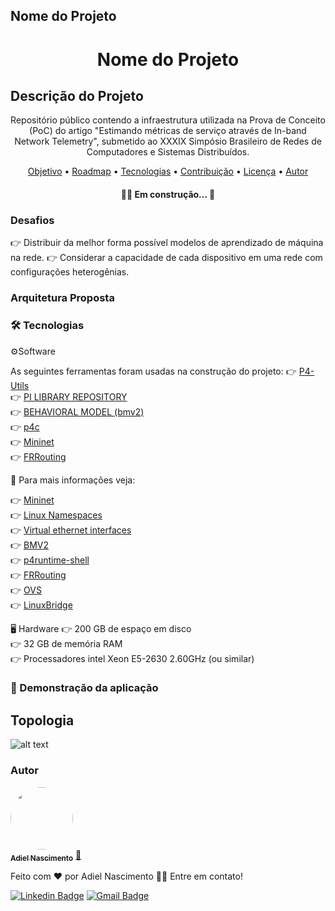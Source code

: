 ## Nome do Projeto
<h1 align="center">Nome do Projeto</h1>

## Descrição do Projeto
<p align="center">
Repositório público contendo a infraestrutura utilizada na Prova de Conceito (PoC) do artigo "Estimando métricas de serviço através de In-band Network Telemetry", submetido ao XXXIX Simpósio Brasileiro de Redes de Computadores e Sistemas Distribuídos.
</p>


<p align="center">
 <a href="#objetivo">Objetivo</a> •
 <a href="#roadmap">Roadmap</a> •
 <a href="#tecnologias">Tecnologias</a> •
 <a href="#contribuicao">Contribuição</a> •
 <a href="#licenc-a">Licença</a> •
 <a href="#autor">Autor</a>
</p>

<h4 align="center">
	🚧🚀 Em construção...  🚧
</h4>


### Desafios
👉 Distribuir da melhor forma possível modelos de aprendizado de máquina na rede.
👉 Considerar a capacidade de cada dispositivo em uma rede com configurações heterogênias.

### Arquitetura Proposta



### 🛠 Tecnologias
⚙️Software

As seguintes ferramentas foram usadas na construção do projeto:
👉 [P4-Utils](https://github.com/nsg-ethz/p4-utils) <br />
👉 [PI LIBRARY REPOSITORY](https://github.com/p4lang/PI) <br />
👉 [BEHAVIORAL MODEL (bmv2)](https://github.com/p4lang/behavioral-model) <br />
👉 [p4c](https://github.com/p4lang/p4c) <br />
👉 [Mininet](https://github.com/mininet/mininet) <br />
👉 [FRRouting](https://github.com/FRRouting/FRR) <br />

🔗 Para mais informações veja:

👉 [Mininet](http://mininet.org/) <br />
👉 [Linux Namespaces](https://blogs.igalia.com/dpino/2016/04/10/network-namespaces/) <br />
👉 [Virtual ethernet interfaces](http://man7.org/linux/man-pages/man4/veth.4.html) <br />
👉 [BMV2](https://github.com/p4lang/behavioral-model) <br />
👉 [p4runtime-shell](https://github.com/p4lang/p4runtime-shell) <br />
👉 [FRRouting](https://frrouting.org/) <br />
👉 [OVS](https://www.openvswitch.org/) <br />
👉 [LinuxBridge](https://cloudbuilder.in/blogs/2013/12/02/linux-bridge-virtual-networking/) <br />

🖥️ Hardware
👉 200 GB de espaço em disco <br />
👉 32 GB de memória RAM <br />
👉 Processadores intel Xeon E5-2630 2.60GHz (ou similar) <br />

### 🎲 Demonstração da aplicação

## Topologia
![alt text](https://lh3.googleusercontent.com/YEMB4x4TSH36uyQ-ihPRzepFtlA3T7BOHf2YDb5grbUMD9N2E6KRF18-EjQM2gf3JkqfeoNoeKtI04goJWGtBUwGnRXSgcjDdCPzbiBTc9q5m2mwWBWvcp0GeKc8poD5MDij4WOJuI3lM4zXiofC9GMd-58UmTZN5ciWnBto5NPKZHG83Qx-1VwpRQ5uMFmToIKRJHWOqQqO_oCOPn5RakQ_hR9nUk6nA8TynWWuAoYNU6GV9FNPllBtvtPoUFwJFperbHhAEFWyBCssGc-bJMBSMsSJNf3aBjmpCpdLQmb0REM7vOq556SK1Nfew0P9BzwG6aQ9exFUVfh2oAyJnBH9aCveB6prHURhrvgpCFYJZHg0_TWGPr5H7k9DOH_SNcTZlzT6GAFAcbaYoz2jDGvdxpZ0UuS9s2uzr8ikfyx3ug1NmyA1GgK4is8PSCNtthH3Piucpf30qrnIcvnkMO3x5f2EUJA6mSSBmkzxkmJfqbQ4osoXUlRVy1A2uYuEDRYh0GwIJetmGpyqfeVexHptPOFly32dNOoCozSvhMUbrDAzrGyQj9f9waZ_6MHoF-WdbYGvC07nG4m1wvgy7eCUG7laZM8tT74LcIPwqAyEDW2w0xzI4BWc9R3IqmDT0qSdBTY-vBAQzfeR1WNPx37T5OP0LXK3JhDpgExgsXPelD5Ykp8cdvnQQDJB2XMXgkwRi_Rlnn8-PFuugMmPSvXt=w533-h571-no?authuser=0)

### Autor

<a href="https://github.com/AdielSan">
 <img style="border-radius: 50%;" src="https://lh3.googleusercontent.com/bEOWqSLUE7Ngz1LdHMX9AqhN7JUOT176MZWC5oIOQUrMKNa3dRp8C8yUARHmnf_yFoG6W0W-1VbNST82Q-Mfuw_pTSXTmxcaZ9cJakkWurcpI_3JGP-8CaKGTCCzVLQIHVMV2VX6cVfyTlpopk3gNGrp8HvPJE4rvnSnNpTjpHL2TaYIgTB_TKWwpNVXDwEqdqi2uZk_rMpowLG2QK55q06E-ZtF5W8O07KxBdHcQIjaVqij9aITHQIVNkpA1ESKbUxC2eRS7AUDhn7q1UWfIz9S9_YeyDiipdMSdF4Ep0ISzflws_engSCeAhK_jzc6jS80nU3RNBuACm3HGSRYrATGsN6Qhogrjd_P-lK1D5XKqTbsyTuavE7pHCcl6cCEaH_X8-Wb0mfLczMAuAH3njH8_clkFOAkrqfwtO-6p1QDL0jtuwMMzjZmXIuGnpoRTJl00KHXwqQLzLw-wc6kvC-tG4rtquoKRcKUK7LxYD79AykPEMVv3QSxyL4HLZDYBBjc4arwNMk3AEjOvLocW-OxWkYtEF9UoUoDHSKsGHct21Us3YTybEsUafo5z8PwrBER2sGMa4BXc3s8jnBNMtU_8ZsD2pwinvCoospLl1eSYRpwEQe7RiI4i6f8_j7oFQOeKT_xa8Iv6PyDQKF3xTY8x-20OFs_dw3opfSFPpQCWEYguKAe_CTJkcC_7V75d55RHgrAklzwgcKSjrHfxsHD=s990-no?authuser=0" width="100px;" alt=""/>
 <br />
 <sub><b>Adiel Nascimento</b></sub></a> <a href="https://github.com/AdielSan" title="Rocketseat">🚀</a>


Feito com ❤️ por Adiel Nascimento 👋🏽 Entre em contato!

[![Linkedin Badge](https://img.shields.io/badge/-Adiel-blue?style=flat-square&logo=Linkedin&logoColor=white&link=https://www.linkedin.com/in/adiel-dos-santos-nascimento-7a3552140/)](https://www.linkedin.com/in/adiel-dos-santos-nascimento-7a3552140/)
[![Gmail Badge](https://img.shields.io/badge/-adieltab16@gmail.com-c14438?style=flat-square&logo=Gmail&logoColor=white&link=mailto:adieltab16@gmail.com)](mailto:adieltab16@gmail.com)
